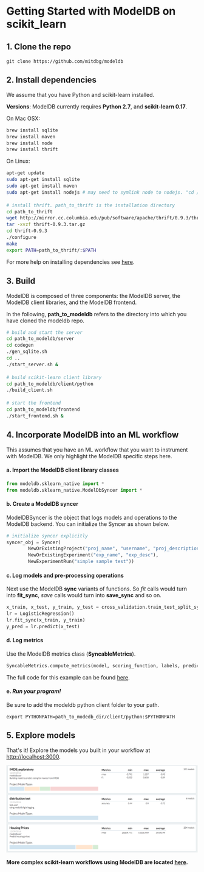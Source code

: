 # Getting Started with ModelDB on scikit_learn

## 1. Clone the repo

```git
git clone https://github.com/mitdbg/modeldb
```

## 2. Install dependencies
We assume that you have Python and scikit-learn installed.

**Versions**: ModelDB currently requires **Python 2.7**, and **scikit-learn 0.17**.

On Mac OSX:

```bash
brew install sqlite
brew install maven
brew install node
brew install thrift
```

On Linux:

```bash
apt-get update
sudo apt-get install sqlite
sudo apt-get install maven
sudo apt-get install nodejs # may need to symlink node to nodejs. "cd /usr/bin; ln nodejs node"

# install thrift. path_to_thrift is the installation directory
cd path_to_thrift
wget http://mirror.cc.columbia.edu/pub/software/apache/thrift/0.9.3/thrift-0.9.3.tar.gz
tar -xvzf thrift-0.9.3.tar.gz
cd thrift-0.9.3
./configure
make
export PATH=path_to_thrift/:$PATH
```
For more help on installing dependencies see [here](https://github.com/mitdbg/modeldb/blob/master/docs/required_software.md).

## 3. Build

ModelDB is composed of three components: the ModelDB server, the ModelDB client libraries, and the ModelDB frontend.

In the following, **path_to_modeldb** refers to the directory into which you have cloned the modeldb repo.

```bash
# build and start the server
cd path_to_modeldb/server
cd codegen
./gen_sqlite.sh
cd ..
./start_server.sh &

# build scikit-learn client library
cd path_to_modeldb/client/python
./build_client.sh

# start the frontend
cd path_to_modeldb/frontend
./start_frontend.sh &

```

## 4. Incorporate ModelDB into an ML workflow
This assumes that you have an ML workflow that you want to instrument with ModelDB. We only highlight the ModelDB specific steps here.

#### a. Import the ModelDB client library classes

```python
from modeldb.sklearn_native import *
from modeldb.sklearn_native.ModelDbSyncer import *

```

#### b. Create a ModelDB syncer
ModelDBSyncer is the object that logs models and operations to the ModelDB backend. You can initialize the Syncer as shown below.

<!-- You can initialize the syncer either from a config file (e.g. [FIX](https://github.com/mitdbg/modeldb/blob/master/client/scala/libs/spark.ml/syncer.json)) or explicitly via arguments.

```python
# initialize syncer from config file
FIX.
ModelDbSyncer.setSyncer(new ModelDBSyncer(SyncerConfig(path_to_config)))
```
OR-->

```python
# initialize syncer explicitly
syncer_obj = Syncer(
        NewOrExistingProject("proj_name", "username", "proj_description"),
        NewOrExistingExperiment("exp_name", "exp_desc"),
        NewExperimentRun("simple sample test"))
```

#### c. Log models and pre-processing operations
Next use the ModelDB **sync** variants of functions. So _fit_ calls would turn into **fit_sync**, _save_ calls would turn into **save_sync** and so on.


```python
x_train, x_test, y_train, y_test = cross_validation.train_test_split_sync(df, target, test_size=0.3)
lr = LogisticRegression()
lr.fit_sync(x_train, y_train)
y_pred = lr.predict(x_test)
```

#### d. Log metrics
Use the ModelDB metrics class (**SyncableMetrics**).

```python
SyncableMetrics.compute_metrics(model, scoring_function, labels, predictions, dataframe, predictionCol, labelCol)
```
<!-- At the end of your workflow, be sure to sync all the data with ModelDB.
```scala
 ModelDbSyncer.sync()
```
-->

The full code for this example can be found [here](https://github.com/mitdbg/modeldb/blob/master/client/python/samples/sklearn/SimpleSample.py).

#### e. _Run your program!_

Be sure to add the modeldb python client folder to your path.

```
export PYTHONPATH=path_to_modedb_dir/client/python:$PYTHONPATH
```

## 5. Explore models
That's it! Explore the models you built in your workflow at [http://localhost:3000](http://localhost:3000).

<img src="images/frontend-1.png">



**More complex scikit-learn workflows using ModelDB are located [here](https://github.com/mitdbg/modeldb/tree/master/client/python/samples/sklearn).**

